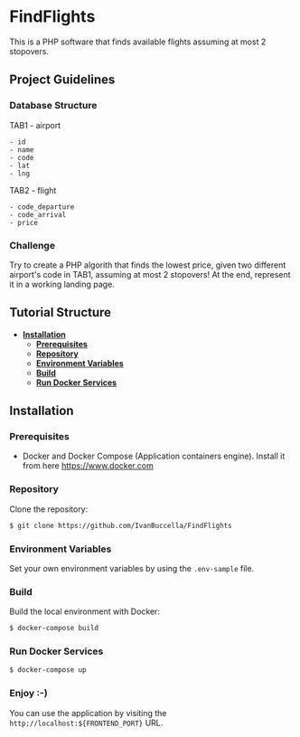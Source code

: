 # FindFlights

This is a PHP software that finds available flights assuming at most 2 stopovers.

## Project Guidelines

### Database Structure

TAB1 - airport

```
- id
- name
- code
- lat
- lng
```

TAB2 - flight

```
- code_departure
- code_arrival
- price
```

### Challenge

Try to create a PHP algorith that finds the lowest price, given two different airport's code in TAB1, assuming at most 2 stopovers!
At the end, represent it in a working landing page.

## Tutorial Structure

- **[Installation](#installation)**
  - **[Prerequisites](#prerequisites)**
  - **[Repository](#repository)**
  - **[Environment Variables](#environment-variables)**
  - **[Build](#build)**
  - **[Run Docker Services](#run-docker-services)**

## Installation

### Prerequisites

- Docker and Docker Compose (Application containers engine). Install it from here https://www.docker.com

### Repository

Clone the repository:

```sh
$ git clone https://github.com/IvanBuccella/FindFlights
```

### Environment Variables

Set your own environment variables by using the `.env-sample` file.

### Build

Build the local environment with Docker:

```sh
$ docker-compose build
```

### Run Docker Services

```sh
$ docker-compose up
```

### Enjoy :-)

You can use the application by visiting the `http://localhost:${FRONTEND_PORT}` URL.
